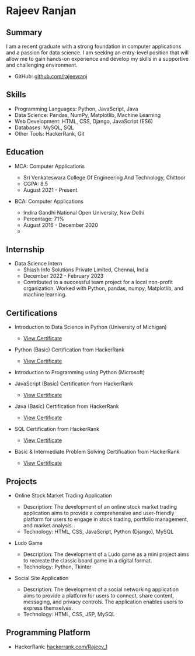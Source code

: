 # Rajeev Ranjan

## Summary
I am a recent graduate with a strong foundation in computer applications and a passion for data science. I am seeking an entry-level position that will allow me to gain hands-on experience and develop my skills in a supportive and challenging environment.

- GitHub: [github.com/rajeevranj](https://github.com/rajeevranj)

## Skills
- Programming Languages: Python, JavaScript, Java
- Data Science: Pandas, NumPy, Matplotlib, Machine Learning
- Web Development: HTML, CSS, Django, JavaScript (ES6)
- Databases: MySQL, SQL
- Other Tools: HackerRank, Git

## Education
- MCA: Computer Applications
  - Sri Venkateswara College Of Engineering And Technology, Chittoor
  - CGPA: 8.5
  - August 2021 - Present

- BCA: Computer Applications
  - Indira Gandhi National Open University, New Delhi
  - Percentage: 71%
  - August 2016 - December 2020
  - 
## Internship
- Data Science Intern
  - Shiash Info Solutions Private Limited, Chennai, India
  - December 2022 - February 2023
  - Contributed to a successful team project for a local non-profit organization. Worked with Python, pandas, numpy, Matplotlib, and machine learning.

## Certifications
- Introduction to Data Science in Python (University of Michigan)
  - [View Certificate](https://coursera.org/share/6fb389e58170a33cbbd21d1f7d57bc9c)

- Python (Basic) Certification from HackerRank
  - [View Certificate](https://www.hackerrank.com/certificates/854cc2eaa32b)

- Introduction to Programming using Python (Microsoft)

- JavaScript (Basic) Certification from HackerRank
  - [View Certificate](https://www.hackerrank.com/certificates/20ec0ef27e55)

- Java (Basic) Certification from HackerRank
  - [View Certificate](https://www.hackerrank.com/certificates/137dd3b075c9)

- SQL Certification from HackerRank
  - [View Certificate](https://www.hackerrank.com/certificates/9aa9cd567bde)

- Basic & Intermediate Problem Solving Certification from HackerRank
  - [View Certificate](https://www.hackerrank.com/certificates/fafe94494411)

## Projects
- Online Stock Market Trading Application
  - Description: The development of an online stock market trading application aims to provide a comprehensive and user-friendly platform for users to engage in stock trading, portfolio management, and market analysis.
  - Technology: HTML, CSS, JavaScript, Python (Django), MySQL

- Ludo Game
  - Description: The development of a Ludo game as a mini project aims to recreate the classic board game in a digital format.
  - Technology: Python, Tkinter

- Social Site Application
  - Description: The development of a social networking application aims to provide a platform for users to connect, share content, messaging, and privacy controls. The application enables users to express themselves.
  - Technology: HTML, CSS, JSP, MySQL

## Programming Platform
- HackerRank: [hackerrank.com/Rajeev_1](https://www.hackerrank.com/Rajeev_1)
